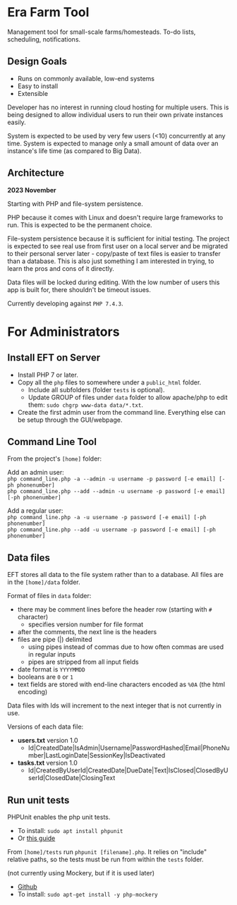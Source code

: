 # Era Farm Tool

Management tool for small-scale farms/homesteads. To-do lists, scheduling, notifications.

## Design Goals

- Runs on commonly available, low-end systems
- Easy to install
- Extensible

Developer has no interest in running cloud hosting for multiple users.  This is being designed to allow individual users to run their own private instances easily.

System is expected to be used by very few users (<10) concurrently at any time. System is expected to manage only a small amount of data over an instance's life time (as compared to Big Data).

## Architecture

**2023 November**

Starting with PHP and file-system persistence. 

PHP because it comes with Linux and doesn't require large frameworks to run. This is expected to be the permanent choice.

File-system persistence because it is sufficient for initial testing. The project is expected to see real use from first user on a local server and be migrated to their personal server later - copy/paste of text files is easier to transfer than a database.  This is also just something I am interested in trying, to learn the pros and cons of it directly.

Data files will be locked during editing. With the low number of users this app is built for, there shouldn't be timeout issues.

Currently developing against `PHP 7.4.3`.

# For Administrators

## Install EFT on Server

- Install PHP 7 or later.
- Copy all the `php` files to somewhere under a `public_html` folder.
  - Include all subfolders (folder `tests` is optional).
  - Update GROUP of files under `data` folder to allow apache/php to edit them: `sudo chgrp www-data data/*.txt`. 
- Create the first admin user from the command line. Everything else can be setup through the GUI/webpage.
  
## Command Line Tool

From the project's `[home]` folder:

Add an admin user:    
`php command_line.php -a --admin -u username -p password [-e email] [-ph phonenumber]`  
`php command_line.php --add --admin -u username -p password [-e email] [-ph phonenumber]`  

Add a regular user:  
`php command_line.php -a -u username -p password [-e email] [-ph phonenumber]`  
`php command_line.php --add -u username -p password [-e email] [-ph phonenumber]`  
  
## Data files

EFT stores all data to the file system rather than to a database. All files are in the `[home]/data` folder.

Format of files in `data` folder:
- there may be comment lines before the header row (starting with `#` character)
  - specifies version number for file format
- after the comments, the next line is the headers
- files are pipe (|) delimited
  - using pipes instead of commas due to how often commas are used in regular inputs
  - pipes are stripped from all input fields
- date format is `YYYYMMDD`
- booleans are `0` or `1`
- text fields are stored with end-line characters encoded as `%0A` (the html encoding)

Data files with Ids will increment to the next integer that is not currently in use.

Versions of each data file:
- **users.txt** version 1.0
	- Id|CreatedDate|IsAdmin|Username|PasswordHashed|Email|PhoneNumber|LastLoginDate|SessionKey|IsDeactivated
- **tasks.txt** version 1.0
	- Id|CreatedByUserId|CreatedDate|DueDate|Text|IsClosed|ClosedByUserId|ClosedDate|ClosingText

## Run unit tests

PHPUnit enables the php unit tests.
- To install: `sudo apt install phpunit`
- Or [this guide](https://linux.how2shout.com/3-ways-to-install-phpunit-in-ubuntu-22-04-or-20-04-lts/)

From `[home]/tests` run `phpunit [filename].php`. It relies on "include" relative paths, so the tests must be run from within the `tests` folder.

(not currently using Mockery, but if it is used later)
- [Github](https://github.com/mockery/mockery)
- To install: `sudo apt-get install -y php-mockery`

